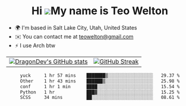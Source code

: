 <div align="center">
  
# Hi ![](https://user-images.githubusercontent.com/18350557/176309783-0785949b-9127-417c-8b55-ab5a4333674e.gif)My name is Teo Welton
</div>

*   🌍  I'm based in Salt Lake City, Utah, United States
*   ✉️  You can contact me at [teowelton@gmail.com](mailto:teowelton@gmail.com)
*   ⚡  I use Arch btw

<div align="center">

|||
|:-------------------------:|:-------------------------:|
| [![DragonDev's GitHub stats](https://github-readme-stats.vercel.app/api?username=DragonDev07&bg_color=1e1e2e&text_color=cdd6f4&icon_color=cba6f7&title_color=94e2d5)](https://github.com/DragonDev07) | [![GitHub Streak](https://streak-stats.demolab.com?user=DragonDev07&theme=catppuccin-mocha)](https://git.io/streak-stats) |

<!--START_SECTION:waka-->

```txt
yuck     1 hr 57 mins    ███████▒░░░░░░░░░░░░░░░░░   29.37 %
Other    1 hr 43 mins    ██████▒░░░░░░░░░░░░░░░░░░   25.98 %
conf     1 hr 1 min      ████░░░░░░░░░░░░░░░░░░░░░   15.54 %
Python   1 hr            ███▓░░░░░░░░░░░░░░░░░░░░░   15.25 %
SCSS     34 mins         ██░░░░░░░░░░░░░░░░░░░░░░░   08.61 %
```

<!--END_SECTION:waka-->

</div>
